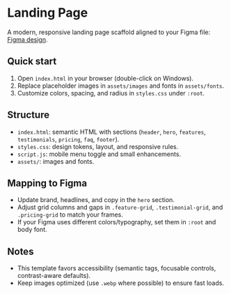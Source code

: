 # Landing Page

A modern, responsive landing page scaffold aligned to your Figma file: [Figma design](https://www.figma.com/design/exmzPBnkHWYQ0TQs64xY8u/Untitled?node-id=18-2&t=4XTqbfWUosW8tmlw-1).

## Quick start
1. Open `index.html` in your browser (double-click on Windows).
2. Replace placeholder images in `assets/images` and fonts in `assets/fonts`.
3. Customize colors, spacing, and radius in `styles.css` under `:root`.

## Structure
- `index.html`: semantic HTML with sections (`header`, `hero`, `features`, `testimonials`, `pricing`, `faq`, `footer`).
- `styles.css`: design tokens, layout, and responsive rules.
- `script.js`: mobile menu toggle and small enhancements.
- `assets/`: images and fonts.

## Mapping to Figma
- Update brand, headlines, and copy in the `hero` section.
- Adjust grid columns and gaps in `.feature-grid`, `.testimonial-grid`, and `.pricing-grid` to match your frames.
- If your Figma uses different colors/typography, set them in `:root` and body font.

## Notes
- This template favors accessibility (semantic tags, focusable controls, contrast-aware defaults).
- Keep images optimized (use `.webp` where possible) to ensure fast loads.

